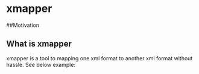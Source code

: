# xmapper

##Motivation

## What is xmapper
xmapper is a tool to mapping one xml format to another xml format without hassle. See below example:
```xml


```